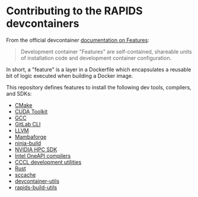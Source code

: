 # Contributing to the RAPIDS devcontainers

From the official devcontainer [documentation on Features](https://containers.dev/implementors/features/):
> Development container "Features" are self-contained, shareable units of installation code and development container configuration.

In short, a "feature" is a layer in a Dockerfile which encapsulates a reusable bit of logic executed when building a Docker image.

This repository defines features to install the following dev tools, compilers, and SDKs:

* [CMake](features/src/cmake/)
* [CUDA Toolkit](features/src/cuda/)
* [GCC](features/src/gcc/)
* [GitLab CLI](features/src/gitlab-cli/)
* [LLVM](features/src/llvm/)
* [Mambaforge](features/src/mambaforge/)
* [ninja-build](features/src/ninja/)
* [NVIDIA HPC SDK](features/src/nvhpc/)
* [Intel OneAPI compilers](features/src/oneapi/)
* [CCCL development utilities](features/src/cccl-dev/)
* [Rust](features/src/rust/)
* [sccache](features/src/sccache/)
* [devcontainer-utils](features/src/utils/)
* [rapids-build-utils](features/src/rapids-build-utils/)
